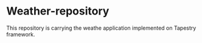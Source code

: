 Weather-repository
==================

This repository is carrying the weathe application implemented on Tapestry framework.
